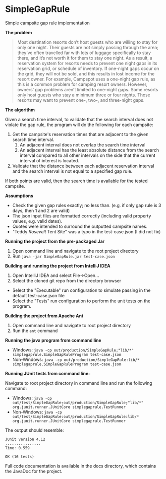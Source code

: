 # SimpleGapRule
Simple campsite gap rule implementation

__The problem__

 > Most destination resorts don’t host guests who are willing to stay for only one night. Their guests are not simply passing through the area; they’ve often travelled far with lots of luggage specifically to stay there, and it’s not worth it for them to stay one night. As a result, a reservation system for resorts needs to prevent one night gaps in its reservation grid, or schedule of inventory. If one-night gaps occur on the grid, they will not be sold, and this results in lost income for the resort owner. For example, Campspot uses a one-night gap rule, as this is a common problem for camping resort owners. However, owners’ gap problems aren’t limited to one-night gaps. Some resorts only host guests who stay a minimum three or four nights. Those resorts may want to prevent one-, two-, and three-night gaps.

__The algorithm__

Given a search time interval, to validate that the search interval does not violate the gap rule, the program will do the following for each campsite:

 1. Get the campsite's reservation times that are adjacent to the given search time interval.
    1. An adjacent interval does not overlap the search time interval
    2. An adjacent interval has the least absolute distance from the search interval compared to all other intervals on the side that the current interval of interest is located.
 2. Validate that the distance between each adjacent reservation interval and the search interval is not equal to a specified gap rule.

If both points are valid, then the search time is available for the tested campsite.

__Assumptions__

 * Check the given gap rules exactly; no less than. (e.g. if only gap rule is 3 days, then 1 and 2 are valid)
 * The json input files are formatted correctly (including valid property values, e.g. valid dates).
 * Quotes were intended to surround the outputted campsite names.
 * "Teddy *Rosevelt* Tent Site" was a typo in the test-case.json (I did not fix) 

__Running the project from the pre-packaged Jar__

 1. Open command line and navigate to the root project directory
 2. Run `java -jar SimpleGapRule.jar test-case.json`

__Building and running the project from IntelliJ IDEA__

 1. Open IntelliJ IDEA and select File->Open...
 2. Select the cloned git repo from the directory browser
 
 * Select the "Executable" run configuration to simulate passing in the default test-case.json file
 * Select the "Tests" run configuration to perform the unit tests on the program.

__Building the project from Apache Ant__

 1. Open command line and navigate to root project directory
 2. Run the `ant` command

__Running the java program from command line__

 * Windows: `java -cp out/production/SimpleGapRule;"lib/*" simplegaprule.SimpleGapRuleProgram test-case.json`
 * Non-Windows: `java -cp out/production/SimpleGapRule:lib/* simplegaprule.SimpleGapRuleProgram test-case.json`

__Running JUnit tests from command line:__

Navigate to root project directory in command line and run the following command:

 * Windows: `java -cp out/test/SimpleGapRule;out/production/SimpleGapRule;"lib/*" org.junit.runner.JUnitCore simplegaprule.TestRunner`
 * Non-Windows: `java -cp out/test/SimpleGapRule:out/production/SimpleGapRule:lib/* org.junit.runner.JUnitCore simplegaprule.TestRunner`

The output should resemble:

    JUnit version 4.12
    ................
    Time: 0.559
    
    OK (16 tests)

Full code documentation is available in the docs directory, which contains the JavaDoc for the project.